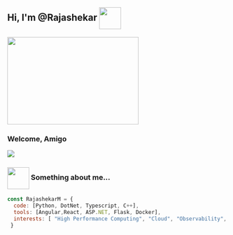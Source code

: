 <h2> Hi, I'm @Rajashekar <img src="https://media.giphy.com/media/kZudRfVBh5F0coAbPC/giphy.gif" align="center" width="50"/></h2>


<img src="https://media.giphy.com/media/RbDKaczqWovIugyJmW/giphy.gif" width = "300" height = "200"/>

<h3> Welcome, Amigo </h3>
<img src="https://profile-counter.glitch.me/SriyaR/count.svg" />

### <img src="https://media.giphy.com/media/aV2yJsgt0itkr122DR/giphy.gif" align="center" width="50"> Something about me...  

```javascript
const RajashekarM = {
  code: [Python, DotNet, Typescript, C++],
  tools: [Angular,React, ASP.NET, Flask, Docker],
  interests: [ "High Performance Computing", "Cloud", "Observability", "Microservices", "Databases", Deep Learning],
 }
```
